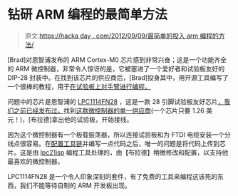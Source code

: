# 钻研 ARM 编程的最简单方法

> 原文:[https://hacka day . com/2012/09/09/最简单的投入 arm 编程的方法/](https://hackaday.com/2012/09/09/the-easiest-way-to-dive-in-to-arm-programming/)

[Brad]对恩智浦发布的 ARM Cortex-M0 芯片感到非常兴奋；这是一个功能齐全的 ARM 微控制器，非常令人惊讶的是，它被塞进了一个爱好者和试验板友好的 DIP-28 封装中。在找到该芯片的供应商后，[Brad]投身其中，用开源工具编写了一个很棒的教程，用于[在试验板上对手臂进行编程。](http://www.meatandnetworking.com/tutorials/lpc1114fn28-with-open-source-tools/)

问题中的芯片是恩智浦的 [LPC1114FN28](http://www.nxp.com/products/microcontrollers/cortex_m0/lpc1100_x_l/LPC1114FN28.html) ，这是一款 28 引脚试验板友好芯片[，我们之前已经发布过。](http://hackaday.com/2012/08/13/the-coming-age-of-arm-chips-for-the-hobbyist/)找到[这款微控制器的单一供应商](http://avnetexpress.avnet.com/store/em/EMController/Microcontroller/NXP-Semiconductors/LPC1114FN28-102-12/_/R-5003286402656/A-5003286402656/An-0?action=part&catalogId=500201&langId=-1&storeId=500201&listIndex=-1&page=1&rank=1)(一个芯片只要 1.26 美元！)，[布拉德]拿出他的试验板，开始接线。

因为这个微控制器有一个板载振荡器，所以连接试验板和为 FTDI 电缆安装一个分线点很容易。在[配置工具链](http://www.meatandnetworking.com/tutorials/arm-cortex-mx-quickstart/)并编写一点代码之后，唯一的问题是将代码上传到芯片。这是由 [lpc21isp](http://sourceforge.net/projects/lpc21isp/) 编程工具处理的，由【布拉德】稍微修改和配置，以支持他最喜欢的微控制器。

LPC1114FN28 是一个令人印象深刻的套件，有了免费的工具来编程这该死的东西，我们不能等待自制的 ARM 开发板出现。